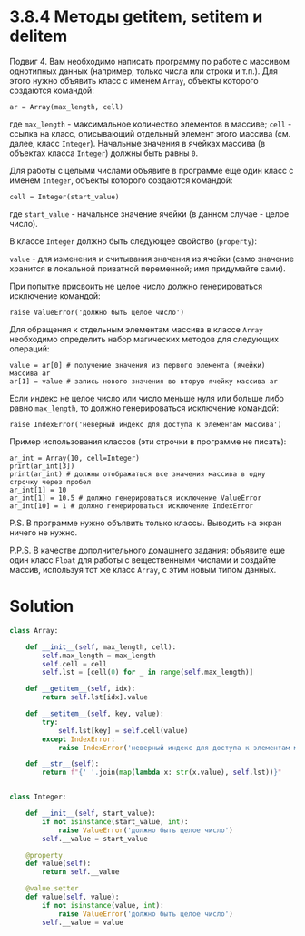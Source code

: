 # 3.8.4 Методы __getitem__, __setitem__ и __delitem__

Подвиг 4. Вам необходимо написать программу по работе с массивом однотипных данных (например, только числа или строки и
т.п.). Для этого нужно объявить класс с именем `Array`, объекты которого создаются командой:

```
ar = Array(max_length, cell)
```

где `max_length` - максимальное количество элементов в массиве; `cell` - ссылка на класс, описывающий отдельный элемент
этого массива (см. далее, класс `Integer`). Начальные значения в ячейках массива (в объектах класса `Integer`) должны
быть равны `0`.

Для работы с целыми числами объявите в программе еще один класс с именем `Integer`, объекты которого создаются командой:

```
cell = Integer(start_value)
```

где `start_value` - начальное значение ячейки (в данном случае - целое число).

В классе `Integer` должно быть следующее свойство (`property`):

`value` - для изменения и считывания значения из ячейки (само значение хранится в локальной приватной переменной; имя
придумайте сами).

При попытке присвоить не целое число должно генерироваться исключение командой:

```
raise ValueError('должно быть целое число')
```

Для обращения к отдельным элементам массива в классе `Array` необходимо определить набор магических методов для
следующих операций:

```
value = ar[0] # получение значения из первого элемента (ячейки) массива ar
ar[1] = value # запись нового значения во вторую ячейку массива ar
```

Если индекс не целое число или число меньше нуля или больше либо равно `max_length`, то должно генерироваться исключение
командой:

```
raise IndexError('неверный индекс для доступа к элементам массива')
```

Пример использования классов (эти строчки в программе не писать):

```
ar_int = Array(10, cell=Integer)
print(ar_int[3])
print(ar_int) # должны отображаться все значения массива в одну строчку через пробел
ar_int[1] = 10
ar_int[1] = 10.5 # должно генерироваться исключение ValueError
ar_int[10] = 1 # должно генерироваться исключение IndexError
```

P.S. В программе нужно объявить только классы. Выводить на экран ничего не нужно.

P.P.S. В качестве дополнительного домашнего задания: объявите еще один класс `Float` для работы с вещественными числами
и создайте массив, используя тот же класс `Array`, с этим новым типом данных.

# Solution

```python
class Array:

    def __init__(self, max_length, cell):
        self.max_length = max_length
        self.cell = cell
        self.lst = [cell(0) for _ in range(self.max_length)]

    def __getitem__(self, idx):
        return self.lst[idx].value

    def __setitem__(self, key, value):
        try:
            self.lst[key] = self.cell(value)
        except IndexError:
            raise IndexError('неверный индекс для доступа к элементам массива')

    def __str__(self):
        return f"{' '.join(map(lambda x: str(x.value), self.lst))}"


class Integer:

    def __init__(self, start_value):
        if not isinstance(start_value, int):
            raise ValueError('должно быть целое число')
        self.__value = start_value

    @property
    def value(self):
        return self.__value

    @value.setter
    def value(self, value):
        if not isinstance(value, int):
            raise ValueError('должно быть целое число')
        self.__value = value
```